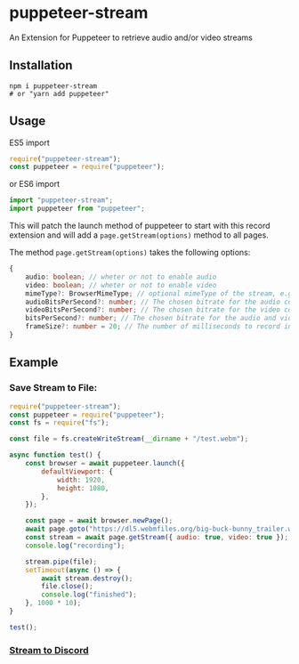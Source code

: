 # puppeteer-stream

An Extension for Puppeteer to retrieve audio and/or video streams

## Installation

```
npm i puppeteer-stream
# or "yarn add puppeteer"
```

## Usage

ES5 import

```js
require("puppeteer-stream");
const puppeteer = require("puppeteer");
```

or ES6 import

```js
import "puppeteer-stream";
import puppeteer from "puppeteer";
```

This will patch the launch method of puppeteer to start with this record extension and will add a `page.getStream(options)` method to all pages.

The method `page.getStream(options)` takes the following options:

```ts
{
	audio: boolean; // wheter or not to enable audio
	video: boolean; // wheter or not to enable video
	mimeType?: BrowserMimeType; // optional mimeType of the stream, e.g. "audio/webm", "video/webm"
	audioBitsPerSecond?: number; // The chosen bitrate for the audio component of the media.
	videoBitsPerSecond?: number; // The chosen bitrate for the video component of the media.
	bitsPerSecond?: number; // The chosen bitrate for the audio and video components of the media. This can be specified instead of the above two properties. If this is specified along with one or the other of the above properties, this will be used for the one that isn't specified.
	frameSize?: number = 20; // The number of milliseconds to record into each packet.
}
```

## Example

### Save Stream to File:

```js
require("puppeteer-stream");
const puppeteer = require("puppeteer");
const fs = require("fs");

const file = fs.createWriteStream(__dirname + "/test.webm");

async function test() {
	const browser = await puppeteer.launch({
		defaultViewport: {
			width: 1920,
			height: 1080,
		},
	});

	const page = await browser.newPage();
	await page.goto("https://dl5.webmfiles.org/big-buck-bunny_trailer.webm");
	const stream = await page.getStream({ audio: true, video: true });
	console.log("recording");

	stream.pipe(file);
	setTimeout(async () => {
		await stream.destroy();
		file.close();
		console.log("finished");
	}, 1000 * 10);
}

test();
```

### [Stream to Discord](/lib/examples/discord.js)
